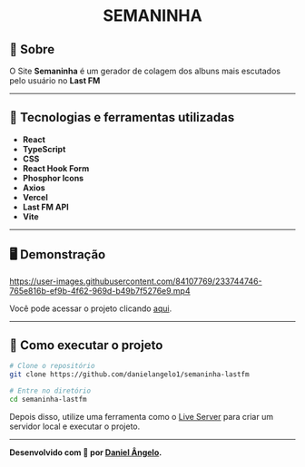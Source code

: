 <h1 align="center"> SEMANINHA </h1>

## 📖 Sobre

O Site **Semaninha** é um gerador de colagem dos albuns mais escutados pelo usuário no **Last FM**

---

## 🚀 Tecnologias e ferramentas utilizadas

- **React**
- **TypeScript**
- **CSS**
- **React Hook Form**
- **Phosphor Icons**
- **Axios**
- **Vercel**
- **Last FM API**
- **Vite**

---

## 🖥️ Demonstração

https://user-images.githubusercontent.com/84107769/233744746-765e816b-ef9b-4f62-969d-b49b7f5276e9.mp4

Você pode acessar o projeto clicando [aqui](https://semaninha-lastfm.vercel.app/).

---

## 🔧 Como executar o projeto

```bash
# Clone o repositório
git clone https://github.com/danielangelo1/semaninha-lastfm

# Entre no diretório
cd semaninha-lastfm
```

Depois disso, utilize uma ferramenta como o [Live Server](https://marketplace.visualstudio.com/items?itemName=ritwickdey.LiveServer) para criar um servidor local e executar o projeto.

---

**Desenvolvido com 💛 por [Daniel Ângelo](https://github.com/danielangelo1/).**
